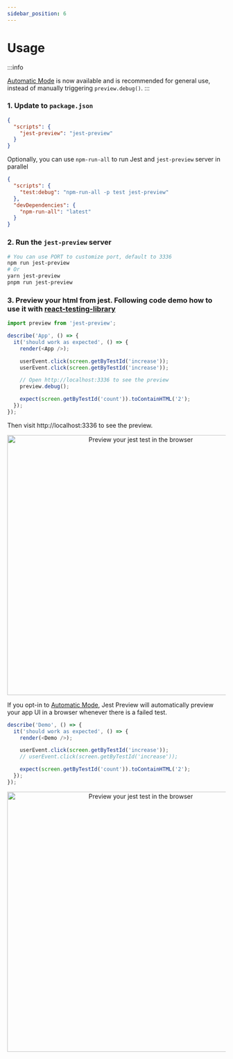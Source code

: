 ```yaml
---
sidebar_position: 6
---
```


# Usage

:::info

[Automatic Mode](/blog/automatic-mode) is now available and is recommended for general use, instead of manually triggering `preview.debug()`.
:::

### 1. Update to `package.json`

```json
{
  "scripts": {
    "jest-preview": "jest-preview"
  }
}
```

Optionally, you can use `npm-run-all` to run Jest and `jest-preview` server in parallel

```json
{
  "scripts": {
    "test:debug": "npm-run-all -p test jest-preview"
  },
  "devDependencies": {
    "npm-run-all": "latest"
  }
}
```

### 2. Run the `jest-preview` server

```bash
# You can use PORT to customize port, default to 3336
npm run jest-preview
# Or
yarn jest-preview
pnpm run jest-preview
```

### 3. Preview your html from jest. Following code demo how to use it with [react-testing-library](https://testing-library.com/docs/react-testing-library/intro/)

```javascript
import preview from 'jest-preview';

describe('App', () => {
  it('should work as expected', () => {
    render(<App />);

    userEvent.click(screen.getByTestId('increase'));
    userEvent.click(screen.getByTestId('increase'));

    // Open http://localhost:3336 to see the preview
    preview.debug();

    expect(screen.getByTestId('count')).toContainHTML('2');
  });
});
```

Then visit http://localhost:3336 to see the preview.

<p align="center">
  <img alt="Preview your jest test in the browser" src="https://user-images.githubusercontent.com/8603085/161393898-7e283e38-6114-4064-9414-a0ce6d52361d.png" width="600" />
</p>

If you opt-in to [Automatic Mode](/blog/automatic-mode), Jest Preview will automatically preview your app UI in a browser whenever there is a failed test.

```js
describe('Demo', () => {
  it('should work as expected', () => {
    render(<Demo />);

    userEvent.click(screen.getByTestId('increase'));
    // userEvent.click(screen.getByTestId('increase'));

    expect(screen.getByTestId('count')).toContainHTML('2');
  });
});
```

<p align="center">
  <img alt="Preview your jest test in the browser" src="https://user-images.githubusercontent.com/8603085/166488340-45cae3bf-42e6-4e29-8031-df923c3ace83.gif" width="600" />
</p>
